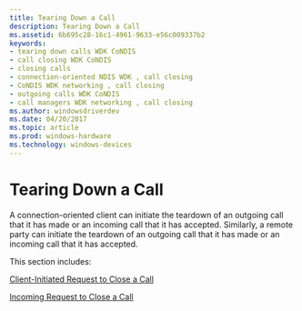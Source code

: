 ```yaml
---
title: Tearing Down a Call
description: Tearing Down a Call
ms.assetid: 6b695c28-16c1-4961-9633-e56c009337b2
keywords:
- tearing down calls WDK CoNDIS
- call closing WDK CoNDIS
- closing calls
- connection-oriented NDIS WDK , call closing
- CoNDIS WDK networking , call closing
- outgoing calls WDK CoNDIS
- call managers WDK networking , call closing
ms.author: windowsdriverdev
ms.date: 04/20/2017
ms.topic: article
ms.prod: windows-hardware
ms.technology: windows-devices
---
```


# Tearing Down a Call





A connection-oriented client can initiate the teardown of an outgoing call that it has made or an incoming call that it has accepted. Similarly, a remote party can initiate the teardown of an outgoing call that it has made or an incoming call that it has accepted.

This section includes:

[Client-Initiated Request to Close a Call](client-initiated-request-to-close-a-call.md)

[Incoming Request to Close a Call](incoming-request-to-close-a-call.md)

 

 





